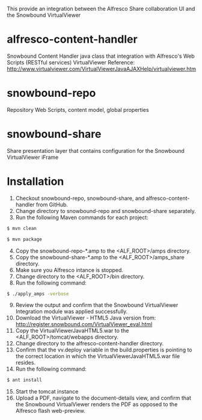 This provide an integration between the Alfresco Share collaboration UI and the Snowbound VirtualViewer

# alfresco-content-handler
Snowbound Content Handler java class that integration with Alfresco's Web Scripts (RESTful services)
VirtualViewer Reference: http://www.virtualviewer.com/VirtualViewerJavaAJAXHelp/virtualviewer.htm

# snowbound-repo
Repository Web Scripts, content model, global properties

# snowbound-share
Share presentation layer that contains configuration for the Snowbound VirtualViewer iFrame


# Installation
1. Checkout snowbound-repo, snowbound-share, and alfresco-content-handler from GitHub.
2. Change directory to snowbound-repo and snowbound-share separately.
3. Run the following Maven commands for each project:

```bash
$ mvn clean
```

```bash
$ mvn package
```

4. Copy the snowbound-repo-*.amp to the <ALF_ROOT>/amps directory.
5. Copy the snowbound-share-*.amp to the <ALF_ROOT>/amps_share directory.
6. Make sure you Alfresco intance is stopped.
7. Change directory to the <ALF_ROOT>/bin directory.
8. Run the following command:

```bash
$ ./apply_amps -verbose
```

9. Review the output and confirm that the Snowbound VirtualViewer Integration module was applied successfully.
10. Download the VirtualViewer - HTML5 Java version from: http://register.snowbound.com/VirtualViewer_eval.html
11. Copy the VirtualViewerJavaHTML5.war to the <ALF_ROOT>/tomcat/webapps directory.
12. Change directory to the alfresco-content-handler directory.
13. Confirm that the vv.deploy variable in the build.properties is pointing to the correct location in which the VirtualViewerJavaHTML5.war file resides.
14. Run the following command:

```bash
$ ant install
```
15. Start the tomcat instance
16. Upload a PDF, navigate to the document-details view, and confirm that the Snowbound VirtualViewer renders the PDF as opposed to the Alfresco flash web-preview.


